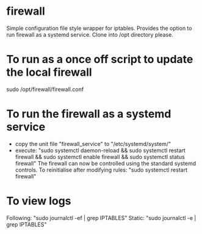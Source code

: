 # firewall
Simple configuration file style wrapper for iptables. Provides the option to run firewall as a systemd service.
Clone into /opt directory please.

# To run as a once off script to update the local firewall
sudo /opt/firewall/firewall.conf

# To run the firewall as a systemd service 
- copy the unit file "firewall_service" to "/etc/systemd/system/"
- execute: 
"sudo systemctl daemon-reload && sudo systemctl restart firewall && sudo systemctl enable firewall && sudo systemctl status firewall"
The firewall can now be controlled using the standard systemd controls. 
To reinitialise after modifying rules: "sudo systemctl restart firewall" 

# To view logs
Following: "sudo journalctl -ef | grep IPTABLES"
Static: "sudo journalctl -e | grep IPTABLES"
